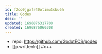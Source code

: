 ```yaml
---
id: f2co0jgxfr40otimu1sbu6h
title: Godex
desc: ''
updated: 1696876317700
created: 1696876060308
---
```


- repo: https://github.com/GodotECS/godex
- [[p.writtenIn]] #c++